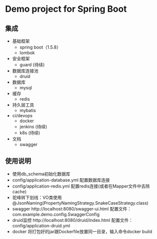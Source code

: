# Demo project for Spring Boot
## 集成
- 基础框架
  - spring boot（1.5.8）
  - lombok
- 安全框架
  - guard (待续)
- 数据库连接池
  - druid
- 数据库
  - mysql
- 缓存
  - redis
- 持久层工具
  - mybatis
- ci/devops
  - docker
  - jenkins (待续)
  - k8s (待续)
- 文档
  - swagger

## 使用说明
- 使用db_schema初始化数据库
- config/application-database.yml 配置数据库连接
- config/application-redis.yml 配置redis连接(或者在Mapper文件中去除cache)
- 驼峰转下划线：VO类使用 @JsonNaming(PropertyNamingStrategy.SnakeCaseStrategy.class)
- swagger http://localhost:8080/swagger-ui.html 配置文件：com.example.demo.config.SwaggerConfig
- druid监控 http://localhost:8080/druid/index.html 配置文件：config/application-druid.yml
- docker  将打包好的jar跟Dockerfile放置同一目录，输入命令docker build
